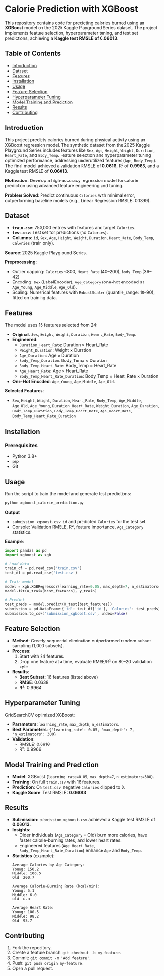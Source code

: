 # Calorie Prediction with XGBoost

This repository contains code for predicting calories burned using an **XGBoost** model on the 2025 Kaggle Playground Series dataset. The project implements feature selection, hyperparameter tuning, and test set predictions, achieving a **Kaggle test RMSLE of 0.06013**.

## Table of Contents
- [Introduction](#introduction)
- [Dataset](#dataset)
- [Features](#features)
- [Installation](#installation)
- [Usage](#usage)
- [Feature Selection](#feature-selection)
- [Hyperparameter Tuning](#hyperparameter-tuning)
- [Model Training and Prediction](#model-training-and-prediction)
- [Results](#results)
- [Contributing](#contributing)

## Introduction
This project predicts calories burned during physical activity using an XGBoost regression model. The synthetic dataset from the 2025 Kaggle Playground Series includes features like `Sex`, `Age`, `Height`, `Weight`, `Duration`, `Heart_Rate`, and `Body_Temp`. Feature selection and hyperparameter tuning optimized performance, addressing underutilized features (`Age`, `Body_Temp`). The final model achieved a validation RMSLE of **0.0616**, R² of **0.9966**, and a Kaggle test RMSLE of **0.06013**.

**Motivation**: Develop a high-accuracy regression model for calorie prediction using advanced feature engineering and tuning.

**Problem Solved**: Predict continuous `Calories` with minimal error, outperforming baseline models (e.g., Linear Regression RMSLE: 0.1399).

## Dataset
- **`train.csv`**: 750,000 entries with features and target `Calories`.
- **`test.csv`**: Test set for predictions (no `Calories`).
- **Columns**: `id`, `Sex`, `Age`, `Height`, `Weight`, `Duration`, `Heart_Rate`, `Body_Temp`, `Calories` (train only).

**Source**: 2025 Kaggle Playground Series.

**Preprocessing**:
- Outlier capping: `Calories` <800, `Heart_Rate` (40–200), `Body_Temp` (36–42).
- Encoding: `Sex` (LabelEncoder), `Age_Category` (one-hot encoded as `Age_Young`, `Age_Middle`, `Age_Old`).
- Scaling: Numerical features with `RobustScaler` (quantile_range: 10–90), fitted on training data.

## Features
The model uses 16 features selected from 24:
- **Original**: `Sex`, `Height`, `Weight`, `Duration`, `Heart_Rate`, `Body_Temp`.
- **Engineered**:
  - `Duration_Heart_Rate`: Duration × Heart_Rate
  - `Weight_Duration`: Weight × Duration
  - `Age_Duration`: Age × Duration
  - `Body_Temp_Duration`: Body_Temp × Duration
  - `Body_Temp_Heart_Rate`: Body_Temp × Heart_Rate
  - `Age_Heart_Rate`: Age × Heart_Rate
  - `Body_Temp_Heart_Rate_Duration`: Body_Temp × Heart_Rate × Duration
- **One-Hot Encoded**: `Age_Young`, `Age_Middle`, `Age_Old`.

**Selected Features**:
- `Sex`, `Height`, `Weight`, `Duration`, `Heart_Rate`, `Body_Temp`, `Age_Middle`, `Age_Old`, `Age_Young`, `Duration_Heart_Rate`, `Weight_Duration`, `Age_Duration`, `Body_Temp_Duration`, `Body_Temp_Heart_Rate`, `Age_Heart_Rate`, `Body_Temp_Heart_Rate_Duration`

## Installation
### Prerequisites
- Python 3.8+
- pip
- Git


## Usage
Run the script to train the model and generate test predictions:

```bash
python xgboost_calorie_prediction.py
```

**Output**:
- `submission_xgboost.csv`: `id` and predicted `Calories` for the test set.
- Console: Validation RMSLE, R², feature importance, `Age_Category` statistics.

**Example**:
```python
import pandas as pd
import xgboost as xgb

# Load data
train_df = pd.read_csv('train.csv')
test_df = pd.read_csv('test.csv')

# Train model
model = xgb.XGBRegressor(learning_rate=0.05, max_depth=7, n_estimators=300)
model.fit(X_train[best_features], y_train)

# Predict
test_preds = model.predict(X_test[best_features])
submission = pd.DataFrame({'id': test_df['id'], 'Calories': test_preds})
submission.to_csv('submission_xgboost.csv', index=False)
```

## Feature Selection
- **Method**: Greedy sequential elimination outperformed random subset sampling (1,000 subsets).
- **Process**:
  1. Start with 24 features.
  2. Drop one feature at a time, evaluate RMSE/R² on 80–20 validation split.
- **Results**:
  - **Best Subset**: 16 features (listed above)
  - **RMSE**: 0.0638
  - **R²**: 0.9964

## Hyperparameter Tuning
GridSearchCV optimized XGBoost:
- **Parameters**: `learning_rate`, `max_depth`, `n_estimators`.
- **Best Parameters**: `{'learning_rate': 0.05, 'max_depth': 7, 'n_estimators': 300}`
- **Validation**:
  - RMSLE: 0.0616
  - R²: 0.9966

## Model Training and Prediction
- **Model**: XGBoost (`learning_rate=0.05`, `max_depth=7`, `n_estimators=300`).
- **Training**: On full `train.csv` with 16 features.
- **Prediction**: On `test.csv`, negative `Calories` clipped to 0.
- **Kaggle Score**: Test RMSLE: **0.06013**

## Results
- **Submission**: `submission_xgboost.csv` achieved a Kaggle test RMSLE of **0.06013**.
- **Insights**:
  - Older individuals (`Age_Category` = Old) burn more calories, have faster calorie-burning rates, and lower heart rates.
  - Engineered features (`Age_Heart_Rate`, `Body_Temp_Heart_Rate_Duration`) enhance `Age` and `Body_Temp`.
- **Statistics** (example):
  ```
  Average Calories by Age Category:
  Young: 150.2
  Middle: 180.5
  Old: 200.7

  Average Calorie-Burning Rate (kcal/min):
  Young: 5.1
  Middle: 6.0
  Old: 6.8

  Average Heart Rate:
  Young: 100.5
  Middle: 98.2
  Old: 95.7
  ```

## Contributing
1. Fork the repository.
2. Create a feature branch: `git checkout -b my-feature`.
3. Commit: `git commit -m 'Add feature'`.
4. Push: `git push origin my-feature`.
5. Open a pull request.



